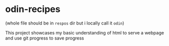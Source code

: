 # odin-recipes
(whole file should be in `respos` dir but i locally call it `odin`) 

This project showcases my basic understanding of 
html to serve a webpage and use git progress to save progress
